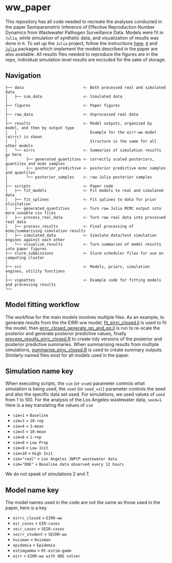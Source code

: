 # ww_paper

This repository has all code needed to recreate the analyses conducted in the paper Semiparametric Inference of Effective Reproduction Number Dynamics from Wastewater Pathogen Surveillance Data. 
Models were fit in `Julia`, while simulation of synthetic data, and visualization of results was done in `R`. 
To set up the `Julia` project, follow the instructions [here](https://pkgdocs.julialang.org/v1/environments/#Using-someone-else's-project).
[`R`](https://github.com/igoldsteinh/concRt) and [`Julia`](https://github.com/igoldsteinh/concRt.jl) packages which implement the models described in the paper are also available. 
All results files needed to reproduce the figures are in the repo, individual simulation level results are excluded for the sake of storage.

## Navigation
```
├── data                          <- Both processed real and simulated data
│   ├── sim_data                  <- Simulated data
│
├── figures                       <- Paper figures
│
├── raw_data                      <- Unprocessed real data
│
├── results                       <- Model outputs, organized by model, and then by output type
│   │                                Example for the eirr-ww model (eirrc) is shown
│   │                                Structure is the same for all other models
│   └── eirrc                     <- Summaries of simulation results go here
│        ├── generated_quantities <- correctly scaled posteriors, quantiles and mcmc samples
│        ├── posterior_predictive <- posterior predictive mcmc samples and quantiles
│        └── posterior_samples    <- raw Julia posterior samples
│
├── scripts                       <- Paper code 
│   ├── fit_models                <- Fit models to real and simulated data
│   ├── fit_splines               <- Fit splines to data for prior elicitation
│   ├── generated_quantities      <- Turn raw Julia MCMC output into more useable csv files
│   ├── process_real_data         <- Turn raw real data into processed real data
│   ├── process_results           <- Final processing of mcmc/summarising simulation results
│   ├── simulated_data            <- Simulate data/test simulation engines against each other
│   └── visualize_results         <- Turn summaries of model results into paper figures
├── slurm_submissions             <- Slurm scheduler files for use on computing cluster
│   
├── src                           <- Models, priors, simulation engines, utility functions
│   
├── vignettes                     <- Example code for fitting models and processing results
└──     
```

## Model fitting workflow
The workflow for the main models involves multiple files. As an example, to generate results from the the EIRR-ww model, [fit_eirrc_closed.jl](https://github.com/igoldsteinh/ww_paper/blob/main/scripts/fit_models/fit_eirrc_closed.jl) is used to fit the model, then [eirrc_closed_generate_pp_and_gq.jl](https://github.com/igoldsteinh/ww_paper/blob/main/scripts/generate_quantities/eirrc_closed_generate_pp_and_gq.jl) is run to re-scale the posterior and generate posterior predictive values, finally [process_results_eirrc_closed.R](https://github.com/igoldsteinh/ww_paper/blob/main/scripts/process_results/process_results_eirrc_closed.R) to create tidy versions of the posterior and posterior predictive summaries.
When summarising results from multiple simulations, [summarise_eirrc_closed.R](https://github.com/igoldsteinh/ww_paper/blob/main/scripts/process_results/summarise_eirrc_closed.R) is used to create summary outputs. 
Similarly named files exist for all models used in the paper. 

## Simulation name key
When executing scripts, the `sim` (or `snum`) parameter controls what simulation is being used, the `seed` (or `seed_val`) parameter controls the seed and also the specific data set used. 
For simulations, we used values of `seed` from 1 to 100. 
For the analysis of the Los Angeles wastewater data, `seed=1`. 
Here is a key translating the values of `sim`
* `sim=1` = `Baseline`
* `sim=3` = `10-rep`
* `sim=4` = `3-mean`
* `sim=5` = `10-mean`
* `sim=6` = `1-rep`
* `sim=8` = `Low Prop`
* `sim=9` = `Low Init`
* `sim=10` = `High Init`
* `sim="real"` = `Los Angeles JWPCP wastewater data`
* `sim="ODE"` = `Baseline data observed every 12 hours`

We do not speak of simulations 2 and 7. 

## Model name key
The model names used in the code are not the same as those used in the paper, here is a key
* `eirrc_closed` = `EIRR-ww`
* `eir_cases` = `EIR-cases`
* `seir_cases` = `SEIR-cases`
* `seirr_student` = `SEIRR-ww`
* `huisman` = `Huisman`
* `epidemia` = `Epidemia`
* `estimgamma` = `Rt-estim-gamm`
* `eirr` = `EIRR-ww with ODE solver` 

